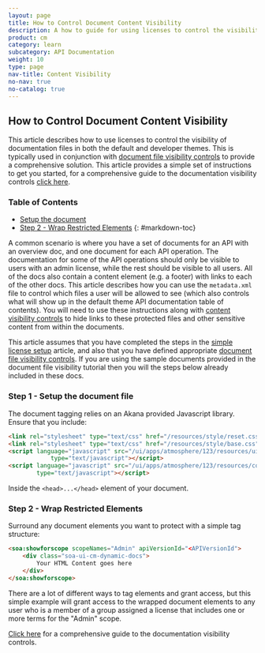 ```yaml
---
layout: page
title: How to Control Document Content Visibility
description: A how to guide for using licenses to control the visibility of content elements in documentation files
product: cm
category: learn
subcategory: API Documentation
weight: 10
type: page
nav-title: Content Visibility
no-nav: true
no-catalog: true
---
```


## How to Control Document Content Visibility
This article describes how to use licenses to control the visibility of documentation files in both the default and developer themes.  This is typically used in conjunction with [document file visibility controls](howto_control_doc_file_visibility.html) to provide a comprehensive solution.  This article provides a simple set of instructions to get you started, for a comprehensive guide to the documentation visibility controls [click here](../learnmore/api_admin_documentation_tagging.htm).

### Table of Contents
* [Setup the document](#step-1---setup-the-document-file)
* [Step 2 - Wrap Restricted Elements](#step-2---wrap-restricted-elements)
{: #markdown-toc}

A common scenario is where you have a set of documents for an API with an overview doc, and one document for each API operation.  The documentation for some of the API operations should only be visible to users with an admin license, while the rest should be visible to all users.  All of the docs also contain a content element (e.g. a footer) with links to each of the other docs.  This article describes how you can use the ```metadata.xml``` file to control which files a user will be allowed to see (which also controls what will show up in the default theme API documentation table of contents).  You will need to use these instructions along with [content visibility controls](howto_control_content_visibility.html) to hide links to these protected files and other sensitive content from within the documents.

This article assumes that you have completed the steps in the [simple license setup](howto_simple_license_setup.html) article, and also that you have defined appropriate [document file visibility controls](howto_control_doc_file_visibility.html).  If you are using the sample documents provided in the document file visibility tutorial then you will the steps below already included in these docs.

### Step 1 - Setup the document file
The document tagging relies on an Akana provided Javascript library.  Ensure that you include:

```html
<link rel="stylesheet" type="text/css" href="/resources/style/reset.css"/>
<link rel="stylesheet" type="text/css" href="/resources/style/base.css"/>
<script language="javascript" src="/ui/apps/atmosphere/123/resources/uiframework/jquery/jquery.js"
            type="text/javascript"></script>
<script language="javascript" src="/ui/apps/atmosphere/123/resources/console/javascript/dynamic_docs.js"
        type="text/javascript"></script>
```

Inside the ```<head>...</head>``` element of your document.

### Step 2 - Wrap Restricted Elements
Surround any document elements you want to protect with a simple tag structure:

```html
<soa:showforscope scopeNames="Admin" apiVersionId="<APIVersionId">
    <div class="soa-ui-cm-dynamic-docs">
		Your HTML Content goes here
    </div>
</soa:showforscope>
```

There are a lot of different ways to tag elements and grant access, but this simple example will grant access to the wrapped document elements to any user who is a member of a group assigned a license that includes one or more terms for the "Admin" scope.

[Click here](../learnmore/api_admin_documentation_tagging.htm) for a comprehensive guide to the documentation visibility controls.